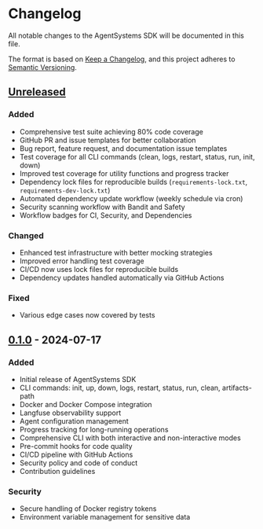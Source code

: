 # Changelog

All notable changes to the AgentSystems SDK will be documented in this file.

The format is based on [Keep a Changelog](https://keepachangelog.com/en/1.1.0/),
and this project adheres to [Semantic Versioning](https://semver.org/spec/v2.0.0.html).

## [Unreleased]

### Added
- Comprehensive test suite achieving 80% code coverage
- GitHub PR and issue templates for better collaboration
- Bug report, feature request, and documentation issue templates
- Test coverage for all CLI commands (clean, logs, restart, status, run, init, down)
- Improved test coverage for utility functions and progress tracker
- Dependency lock files for reproducible builds (`requirements-lock.txt`, `requirements-dev-lock.txt`)
- Automated dependency update workflow (weekly schedule via cron)
- Security scanning workflow with Bandit and Safety
- Workflow badges for CI, Security, and Dependencies

### Changed
- Enhanced test infrastructure with better mocking strategies
- Improved error handling test coverage
- CI/CD now uses lock files for reproducible builds
- Dependency updates handled automatically via GitHub Actions

### Fixed
- Various edge cases now covered by tests

## [0.1.0] - 2024-07-17

### Added
- Initial release of AgentSystems SDK
- CLI commands: init, up, down, logs, restart, status, run, clean, artifacts-path
- Docker and Docker Compose integration
- Langfuse observability support
- Agent configuration management
- Progress tracking for long-running operations
- Comprehensive CLI with both interactive and non-interactive modes
- Pre-commit hooks for code quality
- CI/CD pipeline with GitHub Actions
- Security policy and code of conduct
- Contribution guidelines

### Security
- Secure handling of Docker registry tokens
- Environment variable management for sensitive data

[Unreleased]: https://github.com/agentsystems/agentsystems-sdk/compare/v0.1.0...HEAD
[0.1.0]: https://github.com/agentsystems/agentsystems-sdk/releases/tag/v0.1.0
